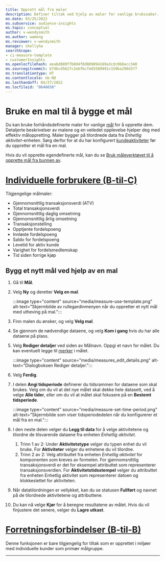 ```yaml
---
title: Opprett mål fra maler
description: Definer tiltak ved hjelp av maler for vanlige brukssaker.
ms.date: 03/25/2022
ms.subservice: audience-insights
ms.topic: conceptual
author: v-wendysmith
ms.author: wameng
ms.reviewer: v-wendysmith
manager: shellyha
searchScope:
- ci-measure-template
- customerInsights
ms.openlocfilehash: eeabd889f7b694f8d809894169a3cdc068acc340
ms.sourcegitcommit: b7dbcd5627c2ebfbcfe65589991c159ba290d377
ms.translationtype: HT
ms.contentlocale: nb-NO
ms.lasthandoff: 04/27/2022
ms.locfileid: "8646658"
---
```

# <a name="use-a-template-to-build-a-measure"></a>Bruke en mal til å bygge et mål

Du kan bruke forhåndsdefinerte maler for vanlige [mål](measures.md) for å opprette dem. Detaljerte beskrivelser av malene og en veiledet opplevelse hjelper deg med effektiv måloppretting. Maler bygger på tilordnede data fra *Enhetlig aktivitet*-enheten. Sørg derfor for at du har konfigurert [kundeaktiviteter](activities.md) før du oppretter et mål fra en mal.

Hvis du vil opprette egendefinerte mål, kan du se [Bruk måleverktøyet til å opprette mål fra bunnen av](measure-builder.md).

# <a name="individual-consumers-b-to-c"></a>[Individuelle forbrukere (B-til-C)](#tab/b2c)

Tilgjengelige målmaler: 
- Gjennomsnittlig transaksjonsverdi (ATV)
- Total transaksjonsverdi
- Gjennomsnittlig daglig omsetning
- Gjennomsnittlig årlig omsetning
- Transaksjonstelling
- Opptjente fordelspoeng
- Innløste fordelspoeng
- Saldo for fordelspoeng
- Levetid for aktiv kunde
- Varighet for fordelsmedlemskap
- Tid siden forrige kjøp

## <a name="build-a-new-measure-using-a-template"></a>Bygg et nytt mål ved hjelp av en mal

1. Gå til **Mål**.

1. Velg **Ny** og deretter **Velg en mal**.

   :::image type="content" source="media/measure-use-template.png" alt-text="Skjermbilde av rullegardinmenyen når du oppretter et nytt mål med utheving på mal.":::

1. Finn malen du ønsker, og velg **Velg mal**.

1. Se gjennom de nødvendige dataene, og velg **Kom i gang** hvis du har alle dataene på plass.

1. Velg **Rediger detaljer** ved siden av Målnavn. Oppgi et navn for målet. Du kan eventuelt legge til [merker](work-with-tags-columns.md#manage-tags) i målet.

   :::image type="content" source="media/measures_edit_details.png" alt-text="Dialogboksen Rediger detaljer.":::

1. Velg **Ferdig**.

1. I delen **Angi tidsperiode** definerer du tidsrammen for dataene som skal brukes. Velg om du vil at det nye målet skal dekke hele datasett, ved å velge **Alle tider**, eller om du vil at målet skal fokusere på en **Bestemt tidsperiode**.

   :::image type="content" source="media/measure-set-time-period.png" alt-text="Skjermbilde som viser tidsperiodedelen når du konfigurerer et mål fra en mal.":::

1. I den neste delen velger du **Legg til data** for å velge aktivitetene og tilordne de tilsvarende dataene fra enheten *Enhetlig aktivitet*.

    1. Trinn 1 av 2: Under **Aktivitetstype** velger du typen enhet du vil bruke. For **Aktiviteter** velger du enhetene du vil tilordne.
    1. Trinn 2 av 2: Velg attributtet fra enheten *Enhetlig aktivitet* for komponenten som kreves av formelen. For gjennomsnittlig transaksjonsverdi er det for eksempel attributtet som representerer transaksjonsverdien. For **Aktivitetstidsstempel** velger du attributtet fra enheten Enhetlig aktivitet som representerer datoen og klokkeslettet for aktiviteten.
   
1. Når datatilordningen er vellykket, kan du se statusen **Fullført** og navnet på de tilordnede aktivitetene og attributtene.

1. Du kan nå velge **Kjør** for å beregne resultatene av målet. Hvis du vil finjustere det senere, velger du **Lagre utkast**.

# <a name="business-accounts-b-to-b"></a>[Forretningsforbindelser (B-til-B)](#tab/b2b)

Denne funksjonen er bare tilgjengelig for tiltak som er opprettet i miljøer med individuelle kunder som primær målgruppe.

---
